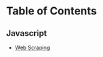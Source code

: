 Table of Contents
=================

Javascript
----------
- [Web Scraping](/javascript/web_scraping)